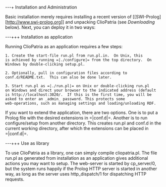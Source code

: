 ---+ Installation and Administration

Basic installation merely  requires  installing   a  recent  version  of
[[SWI-Prolog][http://www.swi-prolog.org]] and unpacking  ClioPatria (see
_Downloading_ below).  Next, you can deploy it in two ways:

---+++ Installation as application

Running ClioPatria as an application requires a few steps:

    1. Create the start-file run.pl from run.pl.in.  On Unix, this
    is achieved by running =|./configure|= from the top directory.  On
    Windows by double-clicking setup.pl.

    2. Optionally, pull in configuration files according to
    conf.d/README.txt.  This can also be done later.

    3. Start run.pl as =|./run.pl|= on Unix or double-clicking run.pl
    on Windows and direct your browser to the indicated address (default
    is http://localhost:3020/.  If this is the first time, you will be
    asked to enter an _admin_ password. This protects some
    web-operations, such as managing settings and loading/unloading RDF.

If you want to extend the application, there  are two options. One is to
put a Prolog file with the desired  extensions in =|conf.d|=. Another is
to run configure/setup from another directory.   This creates run.pl and
conf.d in the current working directory,  after which the extensions can
be placed in =|conf.d|=.


---+++ Use as library

To use ClioPatria as a library,   one  can simply compile cliopatria.pl.
The file run.pl as generated from   installation as an application gives
additional actions you may want to setup.   The web-server is started by
cp_server/0, but the system runs happily if   the  Prolog HTTP server is
started in another way, as long as   the server uses http_dispatch/1 for
dispatching HTTP requests.
